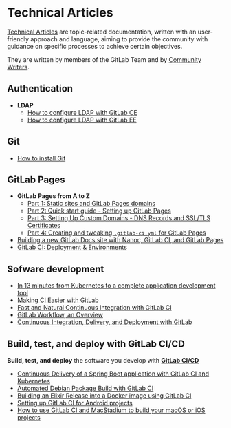 # Technical Articles

[Technical Articles](../development/writing_documentation.md#technical-articles) are
topic-related documentation, written with an user-friendly approach and language, aiming
to provide the community with guidance on specific processes to achieve certain objectives.

They are written by members of the GitLab Team and by
[Community Writers](https://about.gitlab.com/handbook/product/technical-writing/community-writers/).

## Authentication

- **LDAP**
  - [How to configure LDAP with GitLab CE](how_to_configure_ldap_gitlab_ce/index.md)
  - [How to configure LDAP with GitLab EE](how_to_configure_ldap_gitlab_ee/index.md)

## Git

- [How to install Git](how_to_install_git/index.md)

## GitLab Pages

- **GitLab Pages from A to Z**
  - [Part 1: Static sites and GitLab Pages domains](../user/project/pages/getting_started_part_one.md)
  - [Part 2: Quick start guide - Setting up GitLab Pages](../user/project/pages/getting_started_part_two.md)
  - [Part 3: Setting Up Custom Domains - DNS Records and SSL/TLS Certificates](../user/project/pages/getting_started_part_three.md)
  - [Part 4: Creating and tweaking `.gitlab-ci.yml` for GitLab Pages](../user/project/pages/getting_started_part_four.md)
- [Building a new GitLab Docs site with Nanoc, GitLab CI, and GitLab Pages](https://about.gitlab.com/2016/12/07/building-a-new-gitlab-docs-site-with-nanoc-gitlab-ci-and-gitlab-pages/)
- [GitLab CI: Deployment & Environments](https://about.gitlab.com/2016/08/26/ci-deployment-and-environments/)

## Sofware development

- [In 13 minutes from Kubernetes to a complete application development tool](https://about.gitlab.com/2016/11/14/idea-to-production/)
- [Making CI Easier with GitLab](https://about.gitlab.com/2017/07/13/making-ci-easier-with-gitlab/)
- [Fast and Natural Continuous Integration with GitLab CI](https://about.gitlab.com/2017/05/22/fast-and-natural-continuous-integration-with-gitlab-ci/)
- [GitLab Workflow, an Overview](https://about.gitlab.com/2016/10/25/gitlab-workflow-an-overview/)
- [Continuous Integration, Delivery, and Deployment with GitLab](https://about.gitlab.com/2016/08/05/continuous-integration-delivery-and-deployment-with-gitlab/)

## Build, test, and deploy with GitLab CI/CD

**Build, test, and deploy** the software you develop with **[GitLab CI/CD](../ci/README.md)**

- [Continuous Delivery of a Spring Boot application with GitLab CI and Kubernetes](https://about.gitlab.com/2016/12/14/continuous-delivery-of-a-spring-boot-application-with-gitlab-ci-and-kubernetes/)
- [Automated Debian Package Build with GitLab CI](https://about.gitlab.com/2016/10/12/automated-debian-package-build-with-gitlab-ci/)
- [Building an Elixir Release into a Docker image using GitLab CI](https://about.gitlab.com/2016/08/11/building-an-elixir-release-into-docker-image-using-gitlab-ci-part-1/)
- [Setting up GitLab CI for Android projects](https://about.gitlab.com/2016/11/30/setting-up-gitlab-ci-for-android-projects/)
- [How to use GitLab CI and MacStadium to build your macOS or iOS projects](https://about.gitlab.com/2017/05/15/how-to-use-macstadium-and-gitlab-ci-to-build-your-macos-or-ios-projects/)
